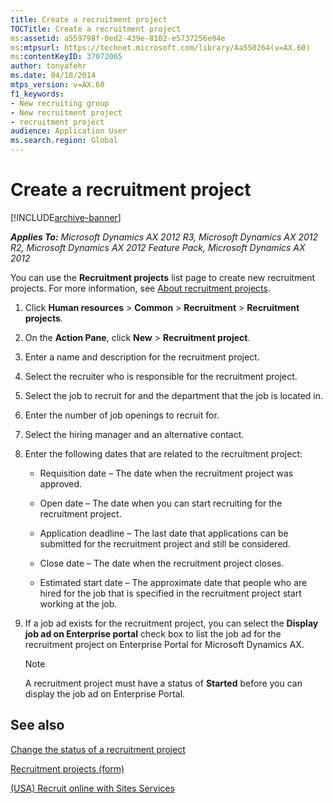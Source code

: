 ```yaml
---
title: Create a recruitment project
TOCTitle: Create a recruitment project
ms:assetid: a559798f-0ed2-439e-8102-e5737256e04e
ms:mtpsurl: https://technet.microsoft.com/library/Aa550264(v=AX.60)
ms:contentKeyID: 37072065
author: tonyafehr
ms.date: 04/18/2014
mtps_version: v=AX.60
f1_keywords:
- New recruiting group
- New recruitment project
- recruitment project
audience: Application User
ms.search.region: Global
---
```


# Create a recruitment project 


[!INCLUDE[archive-banner](includes/archive-banner.md)]


_**Applies To:** Microsoft Dynamics AX 2012 R3, Microsoft Dynamics AX 2012 R2, Microsoft Dynamics AX 2012 Feature Pack, Microsoft Dynamics AX 2012_

You can use the **Recruitment projects** list page to create new recruitment projects. For more information, see [About recruitment projects](about-recruitment-projects.md).

1.  Click **Human resources** \> **Common** \> **Recruitment** \> **Recruitment projects**.

2.  On the **Action Pane**, click **New** \> **Recruitment project**.

3.  Enter a name and description for the recruitment project.

4.  Select the recruiter who is responsible for the recruitment project.

5.  Select the job to recruit for and the department that the job is located in.

6.  Enter the number of job openings to recruit for.

7.  Select the hiring manager and an alternative contact.

8.  Enter the following dates that are related to the recruitment project:
    
      - Requisition date – The date when the recruitment project was approved.
    
      - Open date – The date when you can start recruiting for the recruitment project.
    
      - Application deadline – The last date that applications can be submitted for the recruitment project and still be considered.
    
      - Close date – The date when the recruitment project closes.
    
      - Estimated start date – The approximate date that people who are hired for the job that is specified in the recruitment project start working at the job.

9.  If a job ad exists for the recruitment project, you can select the **Display job ad on Enterprise portal** check box to list the job ad for the recruitment project on Enterprise Portal for Microsoft Dynamics AX.
    

    > [!NOTE]
    > <P>A recruitment project must have a status of <STRONG>Started</STRONG> before you can display the job ad on Enterprise Portal.</P>



## See also

[Change the status of a recruitment project](change-the-status-of-a-recruitment-project.md)

[Recruitment projects (form)](https://technet.microsoft.com/library/aa583986\(v=ax.60\))

[(USA) Recruit online with Sites Services](https://technet.microsoft.com/library/hh209126\(v=ax.60\))

  


